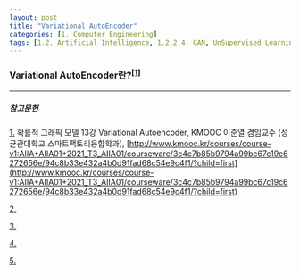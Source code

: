 ```yaml
---
layout: post
title: "Variational AutoEncoder"
categories: [1. Computer Engineering]
tags: [1.2. Artificial Intelligence, 1.2.2.4. GAN, UnSupervised Learning]
---
```


### Variational AutoEncoder란?<sup><a href="#footnote_1_1" name="footnote_1_2">[1]</a></sup>

---
##### 참고문헌

<a href="#footnote_1_2" name="footnote_1_1">1.</a> 확률적 그래픽 모델 13강 Variational Autoencoder, KMOOC 이준열 겸임교수 (성균관대학교 스마트팩토리융합학과), [http://www.kmooc.kr/courses/course-v1:AIIA+AIIA01+2021_T3_AIIA01/courseware/3c4c7b85b9794a99bc67c19c6272656e/94c8b33e432a4b0d91fad68c54e9c4f1/?child=first](http://www.kmooc.kr/courses/course-v1:AIIA+AIIA01+2021_T3_AIIA01/courseware/3c4c7b85b9794a99bc67c19c6272656e/94c8b33e432a4b0d91fad68c54e9c4f1/?child=first)

<a href="#footnote_2_2" name="footnote_2_1">2.</a> 

<a href="#footnote_3_2" name="footnote_3_1">3.</a> 

<a href="#footnote_4_2" name="footnote_4_1">4.</a> 

<a href="#footnote_5_2" name="footnote_5_1">5.</a> 
